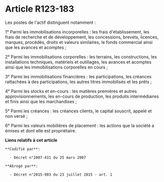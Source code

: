 # Article R123-183

Les postes de l'actif distinguent notamment :

1° Parmi les immobilisations incorporelles : les frais d'établissement, les frais de recherche et de développement, les
concessions, brevets, licences, marques, procédés, droits et valeurs similaires, le fonds commercial ainsi que les avances et
acomptes ;

2° Parmi les immobilisations corporelles : les terrains, les constructions, les installations techniques, matériels et
outillages, les avances et acomptes ainsi que les immobilisations corporelles en cours ;

3° Parmi les immobilisations financières : les participations, les créances rattachées à des participations, les autres
titres immobilisés et les prêts ;

4° Parmi les stocks et en-cours : les matières premières et autres approvisionnements, les en-cours de production, les
produits intermédiaires et finis ainsi que les marchandises ;

5° Parmi les créances : les créances clients, le capital souscrit, appelé et non versé ;

6° Parmi les valeurs mobilières de placement : les actions que la société a émises et dont elle est propriétaire.

**Liens relatifs à cet article**

	**Codifié par**:

	  - Décret n°2007-431 du 25 mars 2007

	**Abrogé par**:

	  - Décret n°2015-903 du 23 juillet 2015 - art. 1
